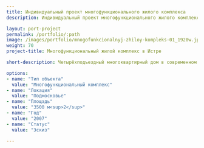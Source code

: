 ```yaml
---
title: Индивидуальный проект многофункционального жилого комплекса
description: Индивидуальный проект многофункционального жилого комплекса от архитектурного бюро А510. Индивидуальное проектирование на заказ.

layout: port-project
permalink: /portfolio/:path
image: /images/portfolio/mnogofunkcionalnyj-zhiloy-kompleks-01_1920w.jpg
weight: 70
project-title: Многофункциональный жилой комплекс в Истре

short-description: Четырёхподъездный многоквартирный дом в современном стиле с квартирами премиум-класса. Квартиры в доме имеют площадь от 70м2 до 150м2. В доме есть открытые и закрытие лоджии, балконы. В подземной части расположен бассейн и зона отдыха.

options:
- name: "Тип объекта"
  value: "Многофункциональный комплекс"
- name: "Локация"
  value: "Подмосковье"
- name: "Площадь"
  value: "3500 м<sup>2</sup>"
- name: "Год"
  value: "2007"
- name: "Статус"
  value: "Эскиз"

---
```

